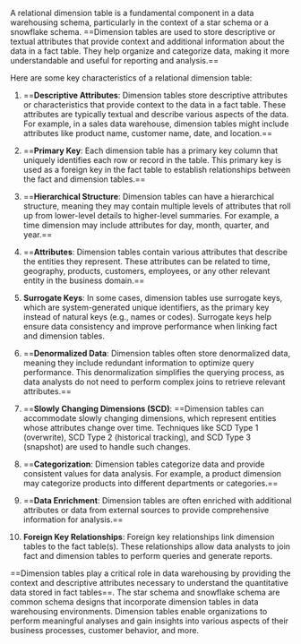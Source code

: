 A relational dimension table is a fundamental component in a data warehousing schema, particularly in the context of a star schema or a snowflake schema. ==Dimension tables are used to store descriptive or textual attributes that provide context and additional information about the data in a fact table. They help organize and categorize data, making it more understandable and useful for reporting and analysis.==

Here are some key characteristics of a relational dimension table:

1. ==**Descriptive Attributes**: Dimension tables store descriptive attributes or characteristics that provide context to the data in a fact table. These attributes are typically textual and describe various aspects of the data. For example, in a sales data warehouse, dimension tables might include attributes like product name, customer name, date, and location.==

2. ==**Primary Key**: Each dimension table has a primary key column that uniquely identifies each row or record in the table. This primary key is used as a foreign key in the fact table to establish relationships between the fact and dimension tables.==

3. ==**Hierarchical Structure**: Dimension tables can have a hierarchical structure, meaning they may contain multiple levels of attributes that roll up from lower-level details to higher-level summaries. For example, a time dimension may include attributes for day, month, quarter, and year.==

4. ==**Attributes**: Dimension tables contain various attributes that describe the entities they represent. These attributes can be related to time, geography, products, customers, employees, or any other relevant entity in the business domain.==

5. **Surrogate Keys**: In some cases, dimension tables use surrogate keys, which are system-generated unique identifiers, as the primary key instead of natural keys (e.g., names or codes). Surrogate keys help ensure data consistency and improve performance when linking fact and dimension tables.

6. ==**Denormalized Data**: Dimension tables often store denormalized data, meaning they include redundant information to optimize query performance. This denormalization simplifies the querying process, as data analysts do not need to perform complex joins to retrieve relevant attributes.==

7. ==**Slowly Changing Dimensions (SCD)**: ==Dimension tables can accommodate slowly changing dimensions, which represent entities whose attributes change over time. Techniques like SCD Type 1 (overwrite), SCD Type 2 (historical tracking), and SCD Type 3 (snapshot) are used to handle such changes.

8. ==**Categorization**: Dimension tables categorize data and provide consistent values for data analysis. For example, a product dimension may categorize products into different departments or categories.==

9. ==**Data Enrichment**: Dimension tables are often enriched with additional attributes or data from external sources to provide comprehensive information for analysis.==

10. **Foreign Key Relationships**: Foreign key relationships link dimension tables to the fact table(s). These relationships allow data analysts to join fact and dimension tables to perform queries and generate reports.

==Dimension tables play a critical role in data warehousing by providing the context and descriptive attributes necessary to understand the quantitative data stored in fact tables==. The star schema and snowflake schema are common schema designs that incorporate dimension tables in data warehousing environments. Dimension tables enable organizations to perform meaningful analyses and gain insights into various aspects of their business processes, customer behavior, and more.